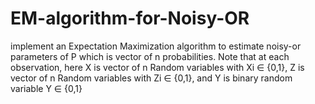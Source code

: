 # EM-algorithm-for-Noisy-OR
implement an Expectation Maximization algorithm to estimate noisy-or parameters of P which is vector of n probabilities.
Note that at each observation, here X is vector of n Random variables with Xi ∈ {0,1}, Z is vector of n Random variables 
with Zi ∈ {0,1}, and Y is binary random variable Y ∈ {0,1}  

